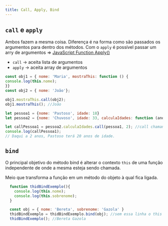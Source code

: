 ```yaml
---
title: Call, Apply, Bind
---
```


## `call` e `apply`
Ambos fazem a mesma coisa. Diferença é na forma como são passados os argumentos para dentro dos métodos. Com o `apply` é possível passar um arry de argumentos => [JavaScript Function Apply()](https://www.w3schools.com/js/js_function_apply.asp)

- `call` -> aceita lista de argumentos
- `apply` -> aceita array de argumentos

``` js
const obj1 = { nome: 'Maria', mostraThis: function () {
console.log(this.nome);
}}
const obj2 = { nome: 'João'};

obj1.mostraThis.call(obj2);
obj1.mostraThis(); //João
```

``` js
let pessoa1 = {nome: 'Pastoso', idade: 18}
let pessoa2 = {nome: 'Chuvoso', idade: 33, calculaIdades: function (anos) {return `Daqui a ${anos} anos, ${this.nome} terá ${this.idade + anos} anos de idade.`;}}

let callPessoa1 = pessoa2.calculaIdades.call(pessoa1, 2); //call chamando pessoa 1
console.log(callPessoa1);
// Daqui a 2 anos, Pastoso terá 20 anos de idade.
```

## `bind`
O principal objetivo do método bind é alterar o contexto `this` de uma função independente de onde a mesma esteja sendo chamada.

Meio que transforma a função em um método do objeto à qual fica ligada.

``` js
  function thidBindExemplo(){
	console.log(this.nome);
	console.log(this.sobrenome);
  }

  const obj = { nome: 'Bereta', sobrenome: 'Gazola' }
  thidBindExemplo = thidBindExemplo.bind(obj); //sem essa linha o this apontaria para "window" (em navegadores)
  thidBindExemplo(); //Bereta Gazola
```